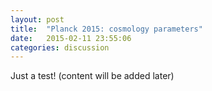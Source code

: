 ```yaml
---
layout: post
title:  "Planck 2015: cosmology parameters"
date:   2015-02-11 23:55:06
categories: discussion
---
```


Just a test! (content will be added later)
